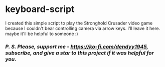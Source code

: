 # keyboard-script

I created this simple script to play the Stronghold Crusader video game because I couldn't bear controlling camera via arrow keys. I'll leave it here. maybe it'll be helpful to someone :)

### <i>P. S. Please, support me - https://ko-fi.com/dendyy1945, subscribe, and give a star to this project if it was helpful for you.</i>
